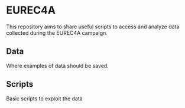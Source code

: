 # EUREC4A

This repository aims to share useful scripts to access and analyze data collected during the EUREC4A campaign.

## Data

Where examples of data should be saved.

## Scripts

 Basic scripts to exploit the data
